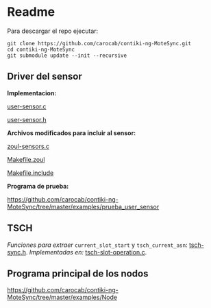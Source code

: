 # Readme

Para descargar el repo ejecutar:

```
git clone https://github.com/carocab/contiki-ng-MoteSync.git
cd contiki-ng-MoteSync
git submodule update --init --recursive
```

## Driver del sensor
**Implementacion:**

[user-sensor.c](https://github.com/carocab/contiki-ng-MoteSync/blob/master/arch/platform/zoul/dev/user-sensor.c)

[user-sensor.h](https://github.com/carocab/contiki-ng-MoteSync/blob/master/arch/platform/zoul/dev/user-sensor.h)
                
**Archivos modificados para incluir al sensor:**

[zoul-sensors.c](https://github.com/carocab/contiki-ng-MoteSync/blob/master/arch/platform/zoul/dev/zoul-sensors.c)

[Makefile.zoul](https://github.com/carocab/contiki-ng-MoteSync/blob/master/arch/platform/zoul/Makefile.zoul)

[Makefile.include](https://github.com/carocab/contiki-ng-MoteSync/blob/master/Makefile.include)

**Programa de prueba:**

https://github.com/carocab/contiki-ng-MoteSync/tree/master/examples/prueba_user_sensor

                
## TSCH
*Funciones para extraer* `current_slot_start` y `tsch_current_asn`: [tsch-sync.h](https://github.com/carocab/contiki-ng-MoteSync/blob/master/os/net/mac/tsch/tsch-sync.h).
*Implementadas en:* [tsch-slot-operation.c](https://github.com/carocab/contiki-ng-MoteSync/blob/master/os/net/mac/tsch/tsch-slot-operation.c).


## Programa principal de los nodos

https://github.com/carocab/contiki-ng-MoteSync/tree/master/examples/Node
